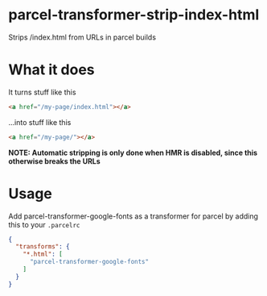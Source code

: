 # parcel-transformer-strip-index-html

Strips /index.html from URLs in parcel builds

# What it does

It turns stuff like this

```html
<a href="/my-page/index.html"></a>
```

...into stuff like this

```html
<a href="/my-page/"></a>
```

**NOTE: Automatic stripping is only done when HMR is disabled, since this otherwise breaks the URLs**

# Usage

Add parcel-transformer-google-fonts as a transformer for parcel by adding this to your `.parcelrc`

```json
{
  "transforms": {
    "*.html": [
      "parcel-transformer-google-fonts"
    ]
  }
}
```
